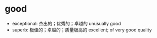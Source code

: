 # good

- exceptional: 杰出的；优秀的；卓越的 unusually good
- superb: 极佳的；卓越的；质量极高的 excellent; of very good quality